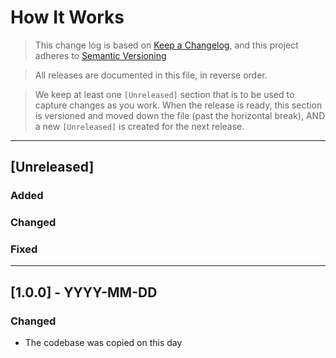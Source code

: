 # How It Works

> This change log is based on [Keep a Changelog](https://keepachangelog.com/en/1.0.0/), and this project adheres to [Semantic Versioning](https://semver.org/spec/v2.0.0.html)

> All releases are documented in this file, in reverse order.

> We keep at least one `[Unreleased]` section that is to be used to capture changes as you work. When the release is ready, this section is versioned and moved down the file (past the horizontal break), AND a new `[Unreleased]` is created for the next release.

---

## [Unreleased]

### Added

### Changed

### Fixed

---

## [1.0.0] - YYYY-MM-DD

### Changed

- The codebase was copied on this day
